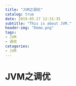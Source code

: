 ```yaml
---
title: "JVM之调优"
catalog: true
date: 2019-05-27 12:31:35
subtitle: "This is about JVM."
header-img: "Demo.png"
tags:
- JVM
- 调优
catagories:
- JVM
---
```


# JVM之调优

